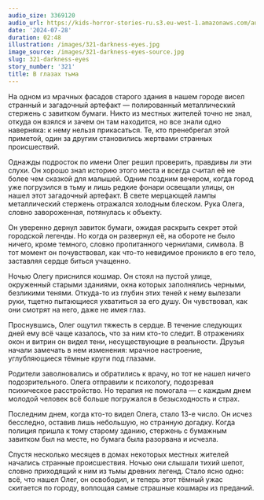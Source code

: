 ```yaml
---
audio_size: 3369120
audio_url: https://kids-horror-stories-ru.s3.eu-west-1.amazonaws.com/audio/321-darkness-eyes.mp3
date: '2024-07-28'
duration: 02:48
illustration: /images/321-darkness-eyes.jpg
image_source: /images/321-darkness-eyes-source.jpg
slug: 321-darkness-eyes
story_number: '321'
title: В глазах тьма
---
```


На одном из мрачных фасадов старого здания в нашем городе висел странный и загадочный артефакт — полированный металлический стержень с завитком бумаги. Никто из местных жителей точно не знал, откуда он взялся и зачем он там находится, но все знали одно наверняка: к нему нельзя прикасаться. Те, кто пренебрегал этой приметой, один за другим становились жертвами странных происшествий.

Однажды подросток по имени Олег решил проверить, правдивы ли эти слухи. Он хорошо знал историю этого места и всегда считал её не более чем сказкой для малышей. Одним поздним вечером, когда город уже погрузился в тьму и лишь редкие фонари освещали улицы, он нашел этот загадочный артефакт. В свете мерцающей лампы металлический стержень отражался холодным блеском. Рука Олега, словно завороженная, потянулась к объекту.

Он уверенно дернул завиток бумаги, ожидая раскрыть секрет этой городской легенды. Но когда он развернул её, на обороте не было ничего, кроме темного, словно пропитанного чернилами, символа. В тот момент он почувствовал, как что-то невидимое проникло в его тело, заставляя сердце биться учащенно.

Ночью Олегу приснился кошмар. Он стоял на пустой улице, окруженный старыми зданиями, окна которых заполнялись черными, безликими тенями. Откуда-то из глубин этих теней к нему вылезали руки, тщетно пытающиеся ухватиться за его душу. Он чувствовал, как они смотрят на него, даже не имея глаз.

Проснувшись, Олег ощутил тяжесть в сердце. В течение следующих дней ему всё чаще казалось, что за ним кто-то следит. В отражениях окон и витрин он видел тени, несуществующие в реальности. Друзья начали замечать в нем изменения: мрачное настроение, углубляющиеся тёмные круги под глазами.

Родители заволновались и обратились к врачу, но тот не нашел ничего подозрительного. Олега отправили к психологу, подозревая психическое расстройство. Но терапия не помогала — с каждым днем молодой человек всё больше погружался в безысходность и страх.

Последним днем, когда кто-то видел Олега, стало 13-е число. Он исчез бесследно, оставив лишь небольшую, но странную догадку. Когда полиция пришла к тому старому зданию, стержень с бумажным завитком был на месте, но бумага была разорвана и исчезла.

Спустя несколько месяцев в домах некоторых местных жителей начались странные происшествия. Ночью они слышали тихий шепот, словно приходящий к ним из тьмы древних легенд. Стало ясно одно: всё, что нашел Олег, он освободил, и теперь этот тёмный ужас скитается по городу, воплощая самые страшные кошмары из преданий.